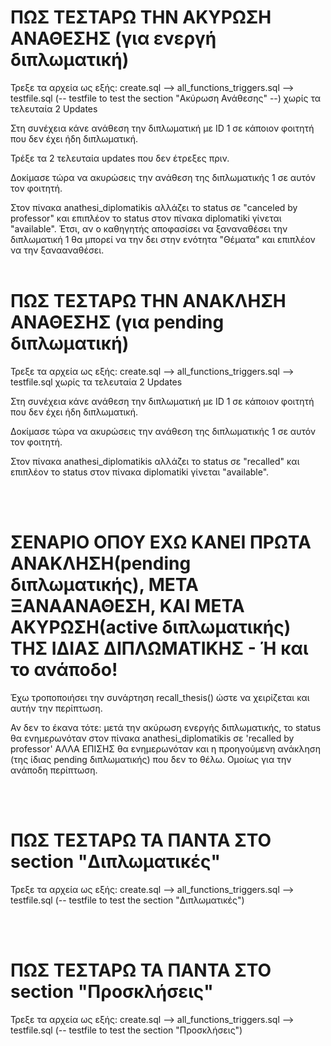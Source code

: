 # ΠΩΣ ΤΕΣΤΑΡΩ ΤΗΝ ΑΚΥΡΩΣΗ ΑΝΑΘΕΣΗΣ (για ενεργή διπλωματική)

Τρεξε τα αρχεία ως εξής:    create.sql  -->   all_functions_triggers.sql   -->  testfile.sql (-- testfile to test the section "Ακύρωση Ανάθεσης" --) χωρίς τα τελευταία 2 Updates

Στη συνέχεια κάνε ανάθεση την διπλωματική με ID 1 σε κάποιον φοιτητή που δεν έχει ήδη διπλωματική.

Τρέξε τα 2 τελευταία updates που δεν έτρεξες πριν.

Δοκίμασε τώρα να ακυρώσεις την ανάθεση της διπλωματικής 1 σε αυτόν τον φοιτητή.

Στον πίνακα anathesi_diplomatikis αλλάζει το status σε "canceled by professor" και επιπλέον το status στον πίνακα diplomatiki γίνεται "available". 
Έτσι, αν ο καθηγητής αποφασίσει να ξαναναθέσει την διπλωματική 1 θα μπορεί να την δει στην ενότητα "Θέματα" και επιπλέον να την ξανααναθέσει.
<br>
<br>

# ΠΩΣ ΤΕΣΤΑΡΩ ΤΗΝ ΑΝΑΚΛΗΣΗ ΑΝΑΘΕΣΗΣ (για pending διπλωματική)

Τρεξε τα αρχεία ως εξής:    create.sql  -->   all_functions_triggers.sql   -->  testfile.sql  χωρίς τα τελευταία 2 Updates

Στη συνέχεια κάνε ανάθεση την διπλωματική με ID 1 σε κάποιον φοιτητή που δεν έχει ήδη διπλωματική.

Δοκίμασε τώρα να ακυρώσεις την ανάθεση της διπλωματικής 1 σε αυτόν τον φοιτητή.

Στον πίνακα anathesi_diplomatikis αλλάζει το status σε "recalled" και επιπλέον το status στον πίνακα diplomatiki γίνεται "available". 

<br>
<br>

# ΣΕΝΑΡΙΟ ΟΠΟΥ ΕΧΩ ΚΑΝΕΙ ΠΡΩΤΑ ΑΝΑΚΛΗΣΗ(pending διπλωματικής), ΜΕΤΑ ΞΑΝΑΑΝΑΘΕΣΗ, ΚΑΙ ΜΕΤΑ ΑΚΥΡΩΣΗ(active διπλωματικής) ΤΗΣ ΙΔΙΑΣ ΔΙΠΛΩΜΑΤΙΚΗΣ  -  Ή και το ανάποδο!

Έχω τροποποιήσει την συνάρτηση recall_thesis() ώστε να χειρίζεται και αυτήν την περίπτωση. <br>

Αν δεν το έκανα τότε:   μετά την ακύρωση ενεργής διπλωματικής, το status θα ενημερωνόταν στον πίνακα anathesi_diplomatikis σε 'recalled by professor' ΑΛΛΑ ΕΠΙΣΗΣ θα ενημερωνόταν και η προηγούμενη ανάκληση     
(της ίδιας pending διπλωματικής) που δεν το θέλω. Ομοίως για την ανάποδη περίπτωση.

<br>
<br>

# ΠΩΣ ΤΕΣΤΑΡΩ ΤΑ ΠΑΝΤΑ ΣΤΟ section "Διπλωματικές" 

Τρεξε τα αρχεία ως εξής:    create.sql  -->   all_functions_triggers.sql   -->  testfile.sql (--  testfile to test the section "Διπλωματικές")

<br>
<br>

# ΠΩΣ ΤΕΣΤΑΡΩ ΤΑ ΠΑΝΤΑ ΣΤΟ section "Προσκλήσεις"

Τρεξε τα αρχεία ως εξής:    create.sql  -->   all_functions_triggers.sql   -->  testfile.sql (--  testfile to test the section "Προσκλήσεις")

